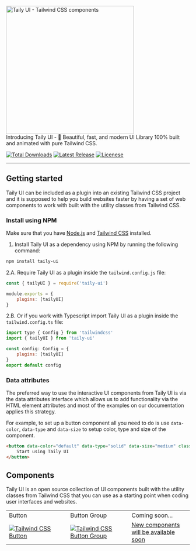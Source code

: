 <p>
    <a href="https://tailyui.nikdelvin.dev">
      <img alt="Taily UI - Tailwind CSS components" width="350" src="https://tailyui.nikdelvin.dev/assets/github/logo.jpg">
    </a><br>
    Introducing Taily UI - 🚀 Beautiful, fast, and modern UI Library 100% built and animated with pure Tailwind CSS.
</p>

<p>
    <a href="https://www.npmjs.com/package/taily-ui"><img src="https://img.shields.io/npm/dt/taily-ui.svg" alt="Total Downloads"></a>
    <a href="https://github.com/nikdelvin/taily-ui/releases"><img src="https://img.shields.io/npm/v/taily-ui.svg" alt="Latest Release"></a>
    <a href="https://tailyui.nikdelvin.dev/docs/getting-started/license"><img src="https://img.shields.io/badge/license-MIT-blue" alt="Licenese"></a>
</p>

------
## Getting started

Taily UI can be included as a plugin into an existing Tailwind CSS project and it is supposed to help you build websites faster by having a set of web components to work with built with the utility classes from Tailwind CSS.

### Install using NPM

Make sure that you have <a href="https://nodejs.org/en/" rel="nofollow" >Node.js</a> and <a href="https://tailwindcss.com/" rel="nofollow" >Tailwind CSS</a> installed. 

1. Install Taily UI as a dependency using NPM by running the following command:

```bash
npm install taily-ui
```

2.A. Require Taily UI as a plugin inside the `tailwind.config.js` file:

```javascript
const { tailyUI } = require('taily-ui')

module.exports = {
    plugins: [tailyUI]
}
```

2.B. Or if you work with Typescript import Taily UI as a plugin inside the `tailwind.config.ts` file:

```javascript
import type { Config } from 'tailwindcss'
import { tailyUI } from 'taily-ui'

const config: Config = {
    plugins: [tailyUI]
}
export default config
```

### Data attributes

The preferred way to use the interactive UI components from Taily UI is via the data attributes interface which allows us to add functionality via the HTML element attributes and most of the examples on our documentation applies this strategy.

For example, to set up a button component all you need to do is use `data-color`, `data-type` and `data-size` to setup color, type and size of the component.

```html
<button data-color="default" data-type="solid" data-size="medium" class="button">
    Start using Taily UI
</button>
```

## Components

Taily UI is an open source collection of UI components built with the utility classes from Tailwind CSS that you can use as a starting point when coding user interfaces and websites.

<table>
    <tr>
        <td width="33.3333%">Button</td>
        <td width="33.3333%">Button Group</td>
        <td width="33.3333%">Coming soon...</td>
    </tr>
    <tr>
        <td width="33.3333%">
            <a href="https://tailyui.nikdelvin.dev/docs/components/buttons">
                <img alt="Tailwind CSS Button" src="https://tailyui.nikdelvin.dev/assets/github/button.jpg">
            </a>
        </td>
        <td width="33.3333%">
            <a href="https://tailyui.nikdelvin.dev/docs/components/button-groups">
                <img alt="Tailwind CSS Button Group" src="https://tailyui.nikdelvin.dev/assets/github/button-group.jpg">
            </a>
        </td>
        <td width="33.3333%">
            <a href="#">
                New components will be available soon
            </a>
        </td>
    </tr>
</table>